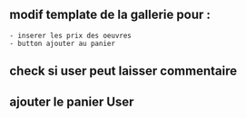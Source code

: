 

## modif template de la gallerie pour :
    - inserer les prix des oeuvres 
    - button ajouter au panier 

## check si user peut laisser commentaire 

## ajouter le panier User 